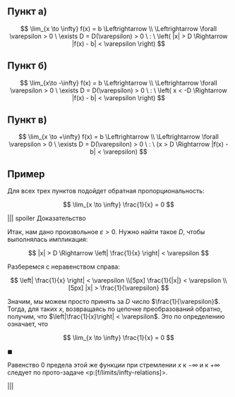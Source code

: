 ## Пункт а)

$$ \lim_{x \to \infty} f(x) = b \Leftrightarrow \\ \Leftrightarrow \forall \varepsilon > 0 \ \exists D = D(\varepsilon) > 0 \ : \ \left( |x| > D \Rightarrow |f(x) - b| < \varepsilon \right) $$

## Пункт б)

$$ \lim_{x\to -\infty} f(x) = b \Leftrightarrow \\ \Leftrightarrow \forall \varepsilon > 0 \ \exists D = D(\varepsilon) > 0 \ : \ \left( x < -D \Rightarrow |f(x) - b| < \varepsilon \right) $$

## Пункт в)

$$ \lim_{x \to +\infty} f(x) = b \Leftrightarrow \\ \Leftrightarrow \forall \varepsilon > 0 \ \exists D = D(\varepsilon) > 0 \ : \ (x > D \Rightarrow |f(x) - b| < \varepsilon) $$

## Пример

Для всех трех пунктов подойдет обратная пропорциональность:

$$ \lim_{x \to \infty} \frac{1}{x} = 0 $$

||| spoiler Доказательство

Итак, нам дано произвольное $\varepsilon > 0$. Нужно найти такое $D$, чтобы выполнялась импликация:

$$ |x| > D \Rightarrow \left| \frac{1}{x} \right| < \varepsilon $$

Разберемся с неравенством справа:

$$ \left| \frac{1}{x} \right| < \varepsilon \\[5px] \frac{1}{|x|} < \varepsilon \\[5px] |x| > \frac{1}{\varepsilon} $$

Значим, мы можем просто принять за $D$ число $\frac{1}{\varepsilon}$. Тогда, для таких $x$, возвращаясь по цепочке преобразований обратно, получим, что $\left|\frac{1}{x}\right| < \varepsilon$. Это по определению означает, что

$$ \lim_{x \to \infty} \frac{1}{x} = 0 $$

$\blacksquare$

Равенство $0$ предела этой же функции при стремлении $x$ к $-\infty$ и к $+\infty$ следует по прото-задаче <p:[f/limits/infty-relations]>.

|||